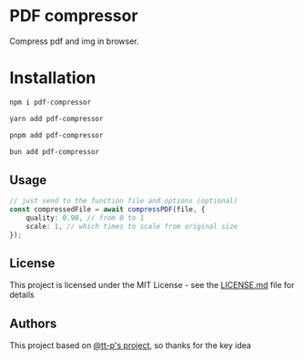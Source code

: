# PDF compressor

Compress pdf and img in browser.

# Installation
```bash
npm i pdf-compressor
```

```bash
yarn add pdf-compressor
```

```bash
pnpm add pdf-compressor
```

```bash
bun add pdf-compressor
```

## Usage

```typescript
// just send to the function file and options (optional)
const compressedFile = await compressPDF(file, {
    quality: 0.98, // from 0 to 1
    scale: 1, // which times to scale from original size
});
```

## License

This project is licensed under the MIT License - see the [LICENSE.md](LICENSE.md) file for details

## Authors

This project based on [@tt-p's project](https://github.com/tt-p/compactor), so thanks for the key idea
